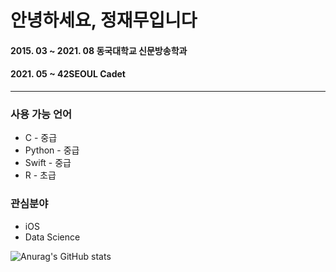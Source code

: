 # 안녕하세요, 정재무입니다

#### 2015. 03 ~ 2021. 08    동국대학교 신문방송학과
#### 2021. 05 ~             42SEOUL Cadet

<hr/>

### 사용 가능 언어
* C - 중급
* Python - 중급
* Swift - 중급
* R - 초급

### 관심분야
* iOS
* Data Science

![Anurag's GitHub stats](https://github-readme-stats.vercel.app/api?username=JaemooJung&show_icons=true&theme=graywhite)
